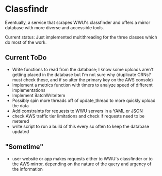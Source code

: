 # Classfindr

Eventually, a service that scrapes WWU's classfinder and offers a mirror database with more diverse and accessible tools.

Current status: Just implemented multithreading for the three classes which do most of the work.

## Current ToDo
- Write functions to read from the database; I know some uploads aren't getting placed in the database but I'm not sure why (duplicate CRNs? must check these, and if so alter the primary key on the AWS console)
- Implement a metrics function with timers to analyze speed of different implementations
- Implement BatchWriteItem
- Possibly spin more threads off of update_thread to more quickly upload the data 
- Add constraints for requests to WWU servers in a YAML or JSON
- check AWS traffic tier limitations and check if requests need to be metered
- write script to run a build of this every so often to keep the database updated

## "Sometime"
- user website or app makes requests either to WWU's classfinder or to the AWS mirror, depending on the nature of the query and urgency of the information
